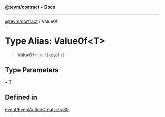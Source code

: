 [**@tevm/contract**](../README.md) • **Docs**

***

[@tevm/contract](../globals.md) / ValueOf

# Type Alias: ValueOf\<T\>

> **ValueOf**\<`T`\>: `T`\[keyof `T`\]

## Type Parameters

• **T**

## Defined in

[event/EventActionCreator.ts:30](https://github.com/evmts/tevm-monorepo/blob/main/packages/contract/src/event/EventActionCreator.ts#L30)
